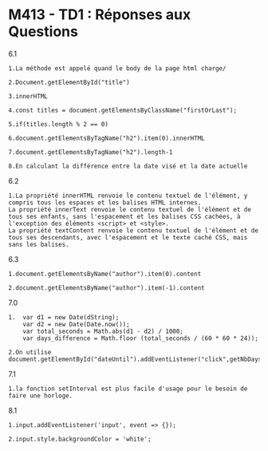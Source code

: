 # M413 - TD1 : Réponses aux Questions

6.1

    1.La méthode est appelé quand le body de la page html charge/

    2.Document.getElementById("title")

    3.innerHTML
 
    4.const titles = document.getElementsByClassName("firstOrLast");
 
    5.if(titles.length % 2 == 0)

    6.document.getElementsByTagName("h2").item(0).innerHTML

    7.document.getElementsByTagName("h2").length-1

    8.En calculant la différence entre la date visé et la date actuelle
    
6.2

    1.La propriété innerHTML renvoie le contenu textuel de l'élément, y compris tous les espaces et les balises HTML internes.
    La propriété innerText renvoie le contenu textuel de l'élément et de tous ses enfants, sans l'espacement et les balises CSS cachées, à l'exception des éléments <script> et <style>.
    La propriété textContent renvoie le contenu textuel de l'élément et de tous ses descendants, avec l'espacement et le texte caché CSS, mais sans les balises.

6.3

    1.document.getElementsByName("author").item(0).content
    
    2.document.getElementsByName("author").item(-1).content
    
7.0
    
    1.  var d1 = new Date(dString);
        var d2 = new Date(Date.now());
	    var total_seconds = Math.abs(d1 - d2) / 1000;
	    var days_difference = Math.floor (total_seconds / (60 * 60 * 24));
    
    2.On utilise document.getElementById("dateUntil").addEventListener("click",getNbDays)
    

7.1

    1.la fonction setInterval est plus facile d'usage pour le besoin de faire une horloge.

8.1

    1.input.addEventListener('input', event => {});

    2.input.style.backgroundColor = 'white';

